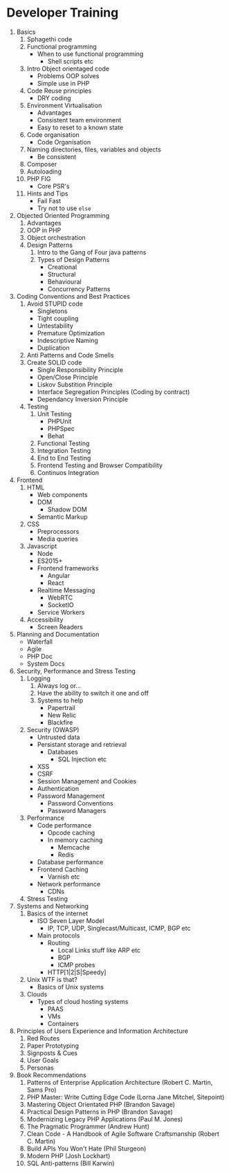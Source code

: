 # Developer Training

1. Basics
	1. Sphagethi code	
	1. Functional programming
	 	* When to use functional programming
	 		* Shell scripts etc
	1. Intro Object orientaged code
		* Problems OOP solves
		* Simple use in PHP
	1. Code Reuse principles
		* DRY coding
	1. Environment Virtualisation
		* Advantages
		 * Consistent team environment
		 * Easy to reset to a known state
	1. Code organisation
		* Code Organisation
	1. Naming directories, files, variables and objects
		* Be consistent
	1. Composer
	1. Autoloading
	1. PHP FIG
		* Core PSR's
	1. Hints and Tips
		* Fail Fast
		* Try not to use `else`	
1. Objected Oriented Programming
	1. Advantages
	1. OOP in PHP
	1. Object orchestration
	1. Design Patterns 
		1. Intro to the Gang of Four java patterns
		2. Types of Design Patterns
			* Creational 
			* Structural
			* Behavioural
			* Concurrency Patterns
1. Coding Conventions and Best Practices
  	1. Avoid STUPID code
		* Singletons
		* Tight coupling
		* Untestability	
		* Premature Optimization
		* Indescriptive Naming
		* Duplication
	1. Anti Patterns and Code Smells
	1. Create SOLID code
		* Single Responsibility Principle
		* Open/Close Principle
		* Liskov Substition Principle
		* Interface Segregation Principles (Coding by contract)
		* Dependancy Inversion Principle
	1. Testing
		1. Unit Testing
			* PHPUnit
			* PHPSpec
			* Behat
		1. Functional Testing
		1. Integration Testing
		1. End to End Testing
		1. Frontend Testing and Browser Compatibility
		1. Continuos Integration
1. Frontend
	1. HTML
		* Web components
		* DOM
			* Shadow DOM
		* Semantic Markup		
	1. CSS
		* Preprocessors
		* Media queries
	1. Javascript
		* Node
		* ES2015+
		* Frontend frameworks
			* Angular
			* React
		* Realtime Messaging
			* WebRTC
			* SocketIO
		* Service Workers
	1. Accessibility
		* Screen Readers
1. Planning and Documentation
	* Waterfall
	* Agile
	* PHP Doc
	* System Docs
1. Security, Performance and Stress Testing
	1. Logging
		1. Always log or...
		1. Have the ability to switch it one and off
		1. Systems to help
			* Papertrail
			* New Relic
			* Blackfire 
	1. Security (OWASP)
		* Untrusted data
		* Persistant storage and retrieval
			* Databases
				* SQL Injection etc
		* XSS
		* CSRF
		* Session Management and Cookies
		* Authentication
		* Password Management
			* Password Conventions
			* Password Managers
	1. Performance
		* Code performance
			* Opcode caching
			* In memory caching
				* Memcache
				* Redis
		* Database performance
		* Frontend Caching
			* Varnish etc
		* Network performance
			* CDNs			
	1. Stress Testing	
1. Systems and Networking
	1. Basics of the internet
		* ISO Seven Layer Model
			* IP, TCP, UDP, Singlecast/Multicast, ICMP, BGP etc
		* Main protocols
			* Routing
				* Local Links stuff like ARP etc
				* BGP 
				* ICMP probes
			* HTTP[1|2|S|Speedy]
	1. Unix WTF is that?
		* Basics of Unix systems  
	1. Clouds
		* Types of cloud hosting systems
			* PAAS
			* VMs
			* Containers
1. Principles of Users Experience and Information Architecture
	1. Red Routes
	1. Paper Prototyping
	1. Signposts & Cues
	1. User Goals
	1. Personas
1. Book Recommendations
	1. Patterns of Enterprise Application Architecture (Robert C. Martin, Sams Pro)
	1. PHP Master: Write Cutting Edge Code (Lorna Jane Mitchel, Sitepoint)
	1. Mastering Object Orientated PHP (Brandon Savage)
	1. Practical Design Patterns in PHP (Brandon Savage)
	1. Modernizing Legacy PHP Applications (Paul M. Jones)
	1. The Pragmatic Programmer (Andrew Hunt)
	1. Clean Code - A Handbook of Agile Software Craftsmanship (Robert C. Martin)
	1. Build APIs You Won't Hate (Phil Sturgeon)
	1. Modern PHP (Josh Lockhart)
	1. SQL Anti-patterns (Bill Karwin)
	
